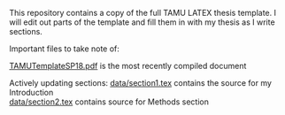 This repository contains a copy of the full TAMU LATEX thesis template. I will edit out parts of the template and fill them in with my thesis as I write sections. 

Important files to take note of: 

[TAMUTemplateSP18.pdf](https://github.com/joshruff/masters_thesis/blob/master/TAMUTemplateSP18.pdf) is the most recently compiled document <br>

Actively updating sections:
[data/section1.tex](https://github.com/joshruff/masters_thesis/blob/master/data/section1.tex) contains the source for my Introduction <Br>
[data/section2.tex](https://github.com/joshruff/masters_thesis/blob/master/data/section2.tex) contains source for Methods section <br>
